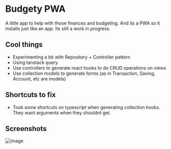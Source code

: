 # Budgety PWA

A little app to help with those finances and budgeting. And its a PWA so it installs just like an app.
Its still a work in progress.

## Cool things
- Experimenting a bit with Repository + Controller pattern
- Using tanstack query
- Use controllers to generate react hooks to do CRUD operations on views
- Use collection models to generate forms (as in Transaction, Saving, Account, etc are models)

## Shortcuts to fix
- Took some shortcuts on typescript when generating collection hooks. They want arguments when they shouldnt get.

## Screenshots
![image](https://github.com/user-attachments/assets/35eb14e9-701e-481a-af50-edc3c8e2f63e)
